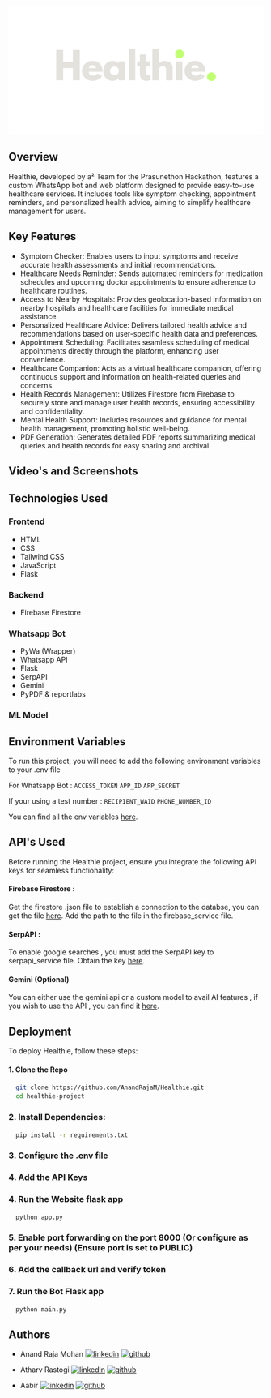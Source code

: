 ![App Screenshot](https://raw.githubusercontent.com/AnandRajaM/Healthie/main/readme/logo.png)


## Overview
Healthie, developed by a² Team for the Prasunethon Hackathon, features a custom WhatsApp bot and web platform designed to provide easy-to-use healthcare services. It includes tools like symptom checking, appointment reminders, and personalized health advice, aiming to simplify healthcare management for users.

## Key Features
- Symptom Checker: Enables users to input symptoms and receive accurate health assessments and initial recommendations.
- Healthcare Needs Reminder: Sends automated reminders for medication schedules and upcoming doctor appointments to ensure adherence to healthcare routines.
- Access to Nearby Hospitals: Provides geolocation-based information on nearby hospitals and healthcare facilities for immediate medical assistance.
- Personalized Healthcare Advice: Delivers tailored health advice and recommendations based on user-specific health data and preferences.
- Appointment Scheduling: Facilitates seamless scheduling of medical appointments directly through the platform, enhancing user convenience.
- Healthcare Companion: Acts as a virtual healthcare companion, offering continuous support and information on health-related queries and concerns.
- Health Records Management: Utilizes Firestore from Firebase to securely store and manage user health records, ensuring accessibility and confidentiality.
- Mental Health Support: Includes resources and guidance for mental health management, promoting holistic well-being.
- PDF Generation: Generates detailed PDF reports summarizing medical queries and health records for easy sharing and archival.
## Video's and Screenshots
## Technologies Used
### Frontend
- HTML
- CSS
- Tailwind CSS
- JavaScript
- Flask 

### Backend
- Firebase Firestore

### Whatsapp Bot
- PyWa (Wrapper)
- Whatsapp API
- Flask
- SerpAPI
- Gemini 
- PyPDF & reportlabs

### ML Model


## Environment Variables 

To run this project, you will need to add the following environment variables to your .env file

For Whatsapp Bot : `ACCESS_TOKEN`
`APP_ID`
`APP_SECRET`




If your using a test number : `RECIPIENT_WAID` `PHONE_NUMBER_ID`

You can find all the env variables [here](https://developers.facebook.com/).


## API's Used

Before running the Healthie project, ensure you integrate the following API keys for seamless functionality:

#### Firebase Firestore :
Get the firestore .json file to establish a connection to the databse, you can get the file [here](https://firebase.google.com/docs/firestore). Add the path to the file in the firebase_service file.

#### SerpAPI :
To enable google searches , you must add the SerpAPI key to serpapi_service file. Obtain the key [here](https://serpapi.com/).

#### Gemini (Optional)
You can either use the gemini api or a custom model to avail AI features , if you wish to use the API , you can find it [here](https://ai.google.dev/).
## Deployment

To deploy Healthie, follow these steps:

#### 1. Clone the Repo
```bash
  git clone https://github.com/AnandRajaM/Healthie.git
  cd healthie-project
```
### 2. Install Dependencies:
```bash
  pip install -r requirements.txt
```

### 3. Configure the .env file
### 4. Add the API Keys 

### 4. Run the Website flask app
```bash
  python app.py
```

### 5. Enable port forwarding on the port 8000 (Or configure as per your needs) (Ensure port is set to PUBLIC)

### 6. Add the callback url and verify token

### 7. Run the Bot Flask app
```bash
  python main.py
```





## Authors

- Anand Raja Mohan [![linkedin](https://img.shields.io/badge/linkedin-0A66C2?style=for-the-badge&logo=linkedin&logoColor=white)](https://www.linkedin.com/in/anandrajam/) [![github](https://img.shields.io/badge/github-181717?style=for-the-badge&logo=github&logoColor=white)](https://github.com/AnandRajaM)

- Atharv Rastogi [![linkedin](https://img.shields.io/badge/linkedin-0A66C2?style=for-the-badge&logo=linkedin&logoColor=white)](https://www.linkedin.com/in/atharv-rastogi-b9612a278/) [![github](https://img.shields.io/badge/github-181717?style=for-the-badge&logo=github&logoColor=white)](https://github.com/Atharv714)


- Aabir [![linkedin](https://img.shields.io/badge/linkedin-0A66C2?style=for-the-badge&logo=linkedin&logoColor=white)](https://www.linkedin.com) [![github](https://img.shields.io/badge/github-181717?style=for-the-badge&logo=github&logoColor=white)](https://github.com/aabir-2004)
